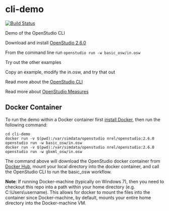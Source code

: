 # cli-demo

[![Build Status](https://travis-ci.org/NREL/openstudio-cli-demo.svg?branch=master)](https://travis-ci.org/NREL/openstudio-cli-demo)

Demo of the OpenStudio CLI

Download and install [OpenStudio 2.6.0](https://github.com/NREL/OpenStudio/releases/tag/v2.6.0)

From the command line run `openstudio run -w basic_osw/in.osw`

Try out the other examples

Copy an example, modify the in.osw, and try that out

Read more about the [OpenStudio CLI](http://nrel.github.io/OpenStudio-user-documentation/reference/command_line_interface/)

Read more about [OpenStudio Measures](http://nrel.github.io/OpenStudio-user-documentation/reference/measure_writing_guide/)

## Docker Container

To run the demo within a Docker container first [install Docker](https://www.docker.com/community-edition), then run the following command:

```
cd cli-demo
docker run -v $(pwd):/var/simdata/openstudio nrel/openstudio:2.6.0 openstudio run -w basic_osw/in.osw
docker run -v $(pwd):/var/simdata/openstudio nrel/openstudio:2.6.0 openstudio run -w gbxml_osw/in.osw
```

The command above will download the OpenStudio docker container from [Docker Hub](https://hub.docker.com/r/nrel/openstudio/tags/), mount your local directory into the docker container, and call the OpenStudio CLI to run the basic_osw workflow.

**Note**: If running Docker-machine (typically on Windows 7), then you need to checkout this repo into a path within your home directory (e.g. C:\Users\username). This allows for docker to mount the files into the container since Docker-machine, by default, mounts your entire home directory into the Docker-machine VM.
